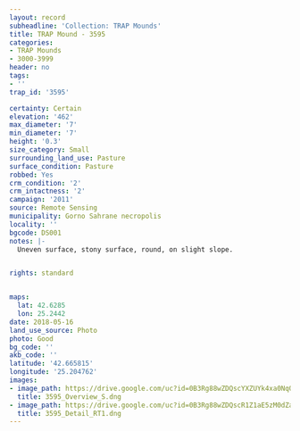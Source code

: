 ```yaml
---
layout: record
subheadline: 'Collection: TRAP Mounds'
title: TRAP Mound - 3595
categories:
- TRAP Mounds
- 3000-3999
header: no
tags:
- ''
trap_id: '3595'

certainty: Certain
elevation: '462'
max_diameter: '7'
min_diameter: '7'
height: '0.3'
size_category: Small
surrounding_land_use: Pasture
surface_condition: Pasture
robbed: Yes
crm_condition: '2'
crm_intactness: '2'
campaign: '2011'
source: Remote Sensing
municipality: Gorno Sahrane necropolis
locality: ''
bgcode: DS001
notes: |-
  Uneven surface, stony surface, round, on slight slope.


rights: standard


maps:
  lat: 42.6285
  lon: 25.2442
date: 2018-05-16
land_use_source: Photo
photo: Good
bg_code: ''
akb_code: ''
latitude: '42.665815'
longitude: '25.204762'
images:
- image_path: https://drive.google.com/uc?id=0B3Rg88wZDQscYXZUYk4xa0NqQmc
  title: 3595_Overview_S.dng
- image_path: https://drive.google.com/uc?id=0B3Rg88wZDQscR1Z1aE5zM0dZa2s
  title: 3595_Detail_RT1.dng
---
```

